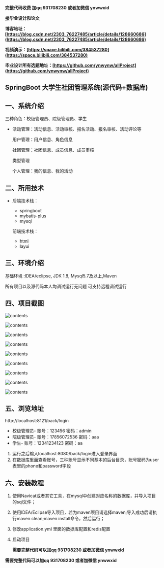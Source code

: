 **完整代码收费  加qq  931708230 或者加微信  ynwwxid**

**接毕业设计和论文**

**博客地址：[https://blog.csdn.net/2303_76227485/article/details/128660686](https://blog.csdn.net/2303_76227485/article/details/128660686)**

**视频演示：[https://space.bilibili.com/384537280](https://space.bilibili.com/384537280)**

**毕业设计所有选题地址：[https://github.com/ynwynw/allProject](https://github.com/ynwynw/allProject)**

## SpringBoot  大学生社团管理系统(源代码+数据库)

## 一、系统介绍

三种角色：校级管理员、院级管理员、学生

- 活动管理：活动信息、活动审核、报名活动、报名审核、活动评论等

  用户管理：用户信息、角色信息

  社团管理：社团信息、成员信息、成员审核

  类型管理

  个人管理：我的信息、我的活动

## 二、所用技术

- 后端技术栈：

  - springboot
  - mybatis-plus
  - mysql

  前端技术栈：

  - html
  - layui


## 三、环境介绍

基础环境 :IDEA/eclipse, JDK 1.8, Mysql5.7及以上,Maven

所有项目以及源代码本人均调试运行无问题 可支持远程调试运行

## 四、项目截图

![contents](./picture/picture1.png)

  ![contents](./picture/picture2.png)

  ![contents](./picture/picture3.png)

  ![contents](./picture/picture4.png)

  ![contents](./picture/picture5.png)

  ![contents](./picture/picture6.png)

  ![contents](./picture/picture7.png)

  ![contents](./picture/picture8.png)

![contents](./picture/picture9.png)

## 五、浏览地址

http://localhost:8121/back/login

- 校级管理员- 账号：123456    密码：admin 
- 院级管理员- 账号：17856072536    密码：aaa 
- 学生- 账号：12341234123    密码：aa  

1.  运行之后输入localhost:8080/back/login进入登录界面
2.  在数据库里面查看账号，三种账号显示不同基本的后台目录，账号密码为user表里的phone和password字段

## 六、安装教程

1. 使用Navicat或者其它工具，在mysql中创建对应名称的数据库，并导入项目的sql文件；
2. 使用IDEA/Eclipse导入项目，若为maven项目请选择maven;导入成功后请执行maven clean;maven install命令，然后运行；
3. 修改application.yml 里面的数据库配置和redis配置
4. 启动项目
   	
   **需要完整代码可以加qq  931708230 或者加微信 ynwwxid**

**需要完整代码可以加qq  931708230 或者加微信  ynwwxid**

